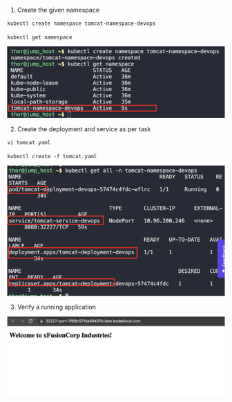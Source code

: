 1. Create the given namespace
```
kubectl create namespace tomcat-namespace-devops

kubectl get namespace
```

![](./img/1.png)

2. Create the deployment and service as per task
```
vi tomcat.yaml

kubectl create -f tomcat.yaml
```

![](./img/2.png)

3. Verify a running application

![](./img/3.png)